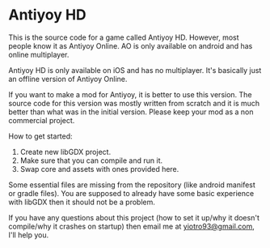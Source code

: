 # Antiyoy HD

This is the source code for a game called Antiyoy HD. However, most people know it as Antiyoy Online. AO is only available on android and has online multiplayer. 

Antiyoy HD is only available on iOS and has no multiplayer. It's basically just an offline version of Antiyoy Online. 

If you want to make a mod for Antiyoy, it is better to use this version. The source code for this version was mostly written from scratch and it is much better than what was in the initial version. Please keep your mod as a non commercial project. 

How to get started:
1. Create new libGDX project. 
2. Make sure that you can compile and run it. 
3. Swap core and assets with ones provided here. 

Some essential files are missing from the repository (like android manifest or gradle files). You are supposed to already have some basic experience with libGDX then it should not be a problem. 

If you have any questions about this project (how to set it up/why it doesn't compile/why it crashes on startup) then email me at yiotro93@gmail.com, I'll help you. 
